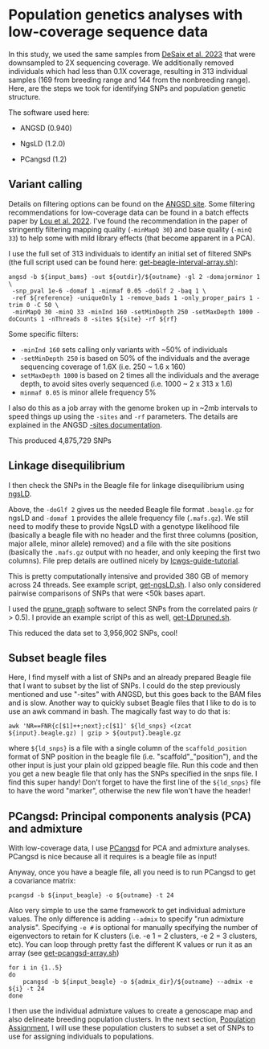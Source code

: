 # Population genetics analyses with low-coverage sequence data

In this study, we used the same samples from [DeSaix et al. 2023](https://onlinelibrary.wiley.com/doi/full/10.1111/mec.17137) that were downsampled to 2X sequencing coverage. We additionally removed individuals which had less than 0.1X coverage, resulting in 313 individual samples (169 from breeding range and 144 from the nonbreeding range). Here, are the steps we took for identifying SNPs and population genetic structure.

The software used here:

- ANGSD (0.940)

- NgsLD (1.2.0)

- PCangsd (1.2)

## Variant calling

Details on filtering options can be found on the [ANGSD site](http://www.popgen.dk/angsd/index.php/Input). Some filtering recommendations for low-coverage data can be found in a batch effects paper by [Lou et al. 2022](https://onlinelibrary.wiley.com/doi/full/10.1111/1755-0998.13559). I've found the recommendation in the paper of stringently filtering mapping quality (`-minMapQ 30`) and base quality (`-minQ 33`) to help some with mild library effects (that become apparent in a PCA). 

I use the full set of 313 individuals to identify an initial set of filtered SNPs (the full script used can be found here: [get-beagle-interval-array.sh](./slurm-scripts/get-beagle-interval-array.sh)):

```
angsd -b ${input_bams} -out ${outdir}/${outname} -gl 2 -domajorminor 1 \
 -snp_pval 1e-6 -domaf 1 -minmaf 0.05 -doGlf 2 -baq 1 \
 -ref ${reference} -uniqueOnly 1 -remove_bads 1 -only_proper_pairs 1 -trim 0 -C 50 \
 -minMapQ 30 -minQ 33 -minInd 160 -setMinDepth 250 -setMaxDepth 1000 -doCounts 1 -nThreads 8 -sites ${site} -rf ${rf}
```

Some specific filters:

- `-minInd 160` sets calling only variants with ~50% of individuals
- `-setMinDepth 250` is based on 50% of the individuals and the average sequencing coverage of 1.6X (i.e. 250 ~ 1.6 x 160)
- `setMaxDepth 1000` is based on 2 times all the individuals and the average depth, to avoid sites overly sequenced (i.e. 1000 ~ 2 x 313 x 1.6)
- `minmaf 0.05` is minor allele frequency 5%

I also do this as a job array with the genome broken up in ~2mb intervals to speed things up using the `-sites` and `-rf` parameters. The details are explained in the ANGSD [-sites documentation](http://www.popgen.dk/angsd/index.php/Sites).

This produced 4,875,729 SNPs

## Linkage disequilibrium

I then check the SNPs in the Beagle file for linkage disequilibrium using [ngsLD](https://github.com/fgvieira/ngsLD).

Above, the `-doGlf 2` gives us the needed Beagle file format `.beagle.gz` for ngsLD and `-domaf 1` provides the allele frequency file (`.mafs.gz`). We still need to modify these to provide NgsLD with a genotype likelihood file (basically a beagle file with no header and the first three columns (position, major allele, minor allele) removed) and a file with the site positions (basically the `.mafs.gz` output with no header, and only keeping the first two columns). File prep details are outlined nicely by [lcwgs-guide-tutorial](https://github.com/nt246/lcwgs-guide-tutorial/blob/main/tutorial3_ld_popstructure/markdowns/ld.md).

This is pretty computationally intensive and provided 380 GB of memory across 24 threads. See example script, [get-ngsLD.sh](./slurm-scripts/get-ngsLD.sh). I also only considered pairwise comparisons of SNPs that were <50k bases apart.

I used the [prune_graph](https://github.com/fgvieira/prune_graph) software to select SNPs from the correlated pairs (r > 0.5). I provide an example script of this as well, [get-LDpruned.sh](./slurm-scripts/get-LDpruned.sh).

This reduced the data set to 3,956,902 SNPs, cool!

## Subset beagle files

Here, I find myself with a list of SNPs and an already prepared Beagle file that I want to subset by the list of SNPs. I could do the step previously mentioned and use "-sites" with ANGSD, but this goes back to the BAM files and is slow. Another way to quickly subset Beagle files that I like to do is to use an awk command in bash. The magically fast way to do that is:

```
awk 'NR==FNR{c[$1]++;next};c[$1]' ${ld_snps} <(zcat ${input}.beagle.gz) | gzip > ${output}.beagle.gz
```

where `${ld_snps}` is a file with a single column of the `scaffold_position` format of SNP position in the beagle file (i.e. "scaffold"_"position"), and the other input is just your plain old gzipped beagle file. Run this code and then you get a new beagle file that only has the SNPs specified in the snps file. I find this super handy! Don't forget to have the first line of the `${ld_snps}` file to have the word "marker", otherwise the new file won't have the header!

## PCangsd: Principal components analysis (PCA) and admixture

With low-coverage data, I use [PCangsd](https://github.com/Rosemeis/pcangsd) for PCA and admixture analyses. PCangsd is nice because all it requires is a beagle file as input!

Anyway, once you have a beagle file, all you need is to run PCangsd to get a covariance matrix:

```
pcangsd -b ${input_beagle} -o ${outname} -t 24
```

Also very simple to use the same framework to get individual admixture values. The only difference is adding `--admix` to specify "run admixture analysis". Specifying `-e #` is optional for manually specifying the number of eigenvectors to retain for K clusters (i.e. -e 1 = 2 clusters, -e 2 = 3 clusters, etc). You can loop through pretty fast the different K values or run it as an array (see [get-pcangsd-array.sh](./slurm-scripts/get-pcangsd-array.sh))

```
for i in {1..5}
do
    pcangsd -b ${input_beagle} -o ${admix_dir}/${outname} --admix -e ${i} -t 24
done
```

I then use the individual admixture values to create a genoscape map and also delineate breeding population clusters. In the next section, [Population Assignment](https://github.com/mgdesaix/amre-adaptation/blob/main/03_PopulationAssignment/), I will use these population clusters to subset a set of SNPs to use for assigning individuals to populations.

